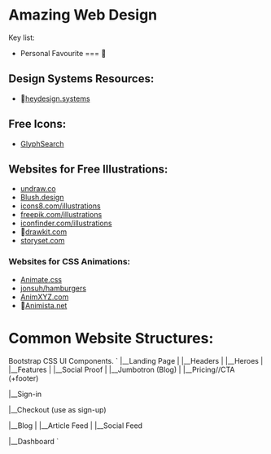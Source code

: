 # Amazing Web Design

Key list:

- Personal Favourite === 🌟

## Design Systems Resources:

- 🌟<a href="https://heydesign.systems/">heydesign.systems</a>

## Free Icons:

- <a href="https://glyphsearch.com/">GlyphSearch</a>

## Websites for Free Illustrations:

- <a href="https://undraw.co/">undraw.co</a>
- <a href="https://blush.design/">Blush.design</a>
- <a href="https://icons8.com/illustrations">icons8.com/illustrations</a>
- <a href="https://www.freepik.com/illustrations">freepik.com/illustrations</a>
- <a href="https://www.iconfinder.com/illustrations">iconfinder.com/illustrations</a>
- 🌟<a href="https://drawkit.com/">drawkit.com</a>
- <a href="https://storyset.com/">storyset.com</a>

### Websites for CSS Animations:

- <a href="https://animate.style/">Animate.css</a>
- <a href="https://jonsuh.com/hamburgers/">jonsuh/hamburgers</a>
- <a href="https://animxyz.com/">AnimXYZ.com</a>
- 🌟<a href="https://animista.net/">Animista.net</a>

# Common Website Structures:

Bootstrap CSS UI Components.
`
|__Landing Page
|             |__Headers
|             |__Heroes
|             |__Features
|             |__Social Proof
|             |__Jumbotron (Blog)
|             |__Pricing//CTA (+footer)

|__Sign-in

|__Checkout (use as sign-up)

|__Blog
|     |__Article Feed
|     |__Social Feed

|__Dashboard
`
